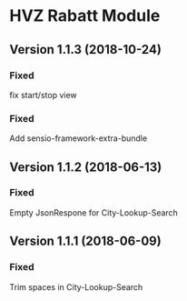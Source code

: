 HVZ Rabatt Module
================================

Version 1.1.3 (2018-10-24)
---------------------------

### Fixed
fix start/stop view

### Fixed
Add sensio-framework-extra-bundle

Version 1.1.2 (2018-06-13)
---------------------------

### Fixed
Empty JsonRespone for City-Lookup-Search


Version 1.1.1 (2018-06-09)
---------------------------

### Fixed
Trim spaces in City-Lookup-Search
